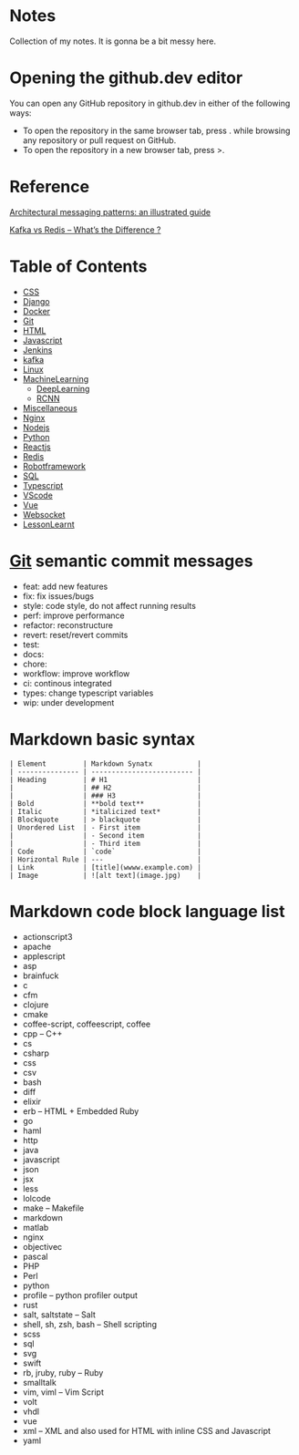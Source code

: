 # Notes
Collection of my notes.
It is gonna be a bit messy here.

# Opening the github.dev editor
You can open any GitHub repository in github.dev in either of the following ways:
- To open the repository in the same browser tab, press . while browsing any repository or pull request on GitHub.
- To open the repository in a new browser tab, press >.

# Reference
[Architectural messaging patterns: an illustrated guide](https://www.redhat.com/architect/architectural-messaging-patterns)

[Kafka vs Redis – What’s the Difference ? ](https://cloudinfrastructureservices.co.uk/kafka-vs-redis-whats-the-difference/)

# Table of Contents
- [CSS](CSS)
- [Django](Django)
- [Docker](Docker)
- [Git](Git)
- [HTML](HTML)
- [Javascript](Javascript)
- [Jenkins](Jenkins)
- [kafka](Kafka)
- [Linux](Linux)
- [MachineLearning](MachineLearning)
  - [DeepLearning](MachineLearning/DeepLearning)
  - [RCNN](MachineLearning/RCNN)
- [Miscellaneous](Miscellaneous)
- [Nginx](Nginx)
- [Nodejs](Nodejs)
- [Python](Python)
- [Reactjs](Reactjs)
- [Redis](Redis)
- [Robotframework](Robotframework)
- [SQL](SQL)
- [Typescript](Typescript)
- [VScode](VScode)
- [Vue](Vue)
- [Websocket](Websocket)
- [LessonLearnt](LessonLearnt)

# [Git](Git) semantic commit messages
- feat: add new features
- fix: fix issues/bugs
- style: code style, do not affect running results
- perf: improve performance
- refactor: reconstructure
- revert: reset/revert commits
- test: 
- docs: 
- chore: 
- workflow: improve workflow
- ci: continous integrated
- types: change typescript variables
- wip: under development

# Markdown basic syntax
```
| Element         | Markdown Synatx           |
| --------------- | ------------------------- |
| Heading         | # H1                      |
|                 | ## H2                     |
|                 | ### H3                    |
| Bold            | **bold text**             |
| Italic          | *italicized text*         |
| Blockquote      | > blackquote              |
| Unordered List  | - First item              |
|                 | - Second item             |
|                 | - Third item              |
| Code            | `code`                    |
| Horizontal Rule | ---                       |
| Link            | [title](wwww.example.com) |
| Image           | ![alt text](image.jpg)    |
```

# Markdown code block language list
- actionscript3
- apache
- applescript
- asp
- brainfuck
- c
- cfm
- clojure
- cmake
- coffee-script, coffeescript, coffee
- cpp – C++
- cs
- csharp
- css
- csv
- bash
- diff
- elixir
- erb – HTML + Embedded Ruby
- go
- haml
- http
- java
- javascript
- json
- jsx
- less
- lolcode
- make – Makefile
- markdown
- matlab
- nginx
- objectivec
- pascal
- PHP
- Perl
- python
- profile – python profiler output
- rust
- salt, saltstate – Salt
- shell, sh, zsh, bash – Shell scripting
- scss
- sql
- svg
- swift
- rb, jruby, ruby – Ruby
- smalltalk
- vim, viml – Vim Script
- volt
- vhdl
- vue
- xml – XML and also used for HTML with inline CSS and Javascript
- yaml